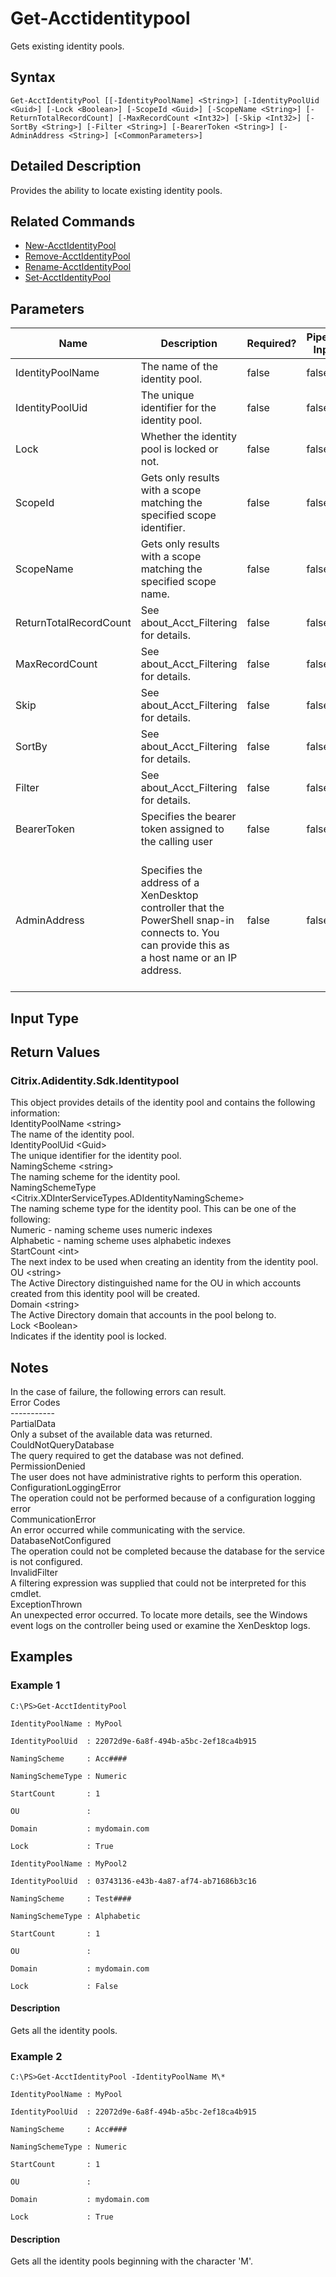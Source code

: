﻿
# Get-Acctidentitypool
Gets existing identity pools.
## Syntax
```
Get-AcctIdentityPool [[-IdentityPoolName] <String>] [-IdentityPoolUid <Guid>] [-Lock <Boolean>] [-ScopeId <Guid>] [-ScopeName <String>] [-ReturnTotalRecordCount] [-MaxRecordCount <Int32>] [-Skip <Int32>] [-SortBy <String>] [-Filter <String>] [-BearerToken <String>] [-AdminAddress <String>] [<CommonParameters>]
```
## Detailed Description
Provides the ability to locate existing identity pools.


## Related Commands

* [New-AcctIdentityPool](../New-AcctIdentityPool/)
* [Remove-AcctIdentityPool](../Remove-AcctIdentityPool/)
* [Rename-AcctIdentityPool](../Rename-AcctIdentityPool/)
* [Set-AcctIdentityPool](../Set-AcctIdentityPool/)
## Parameters
| Name   | Description | Required? | Pipeline Input | Default Value |
| --- | --- | --- | --- | --- |
| IdentityPoolName | The name of the identity pool. | false | false |  |
| IdentityPoolUid | The unique identifier for the identity pool. | false | false |  |
| Lock | Whether the identity pool is locked or not. | false | false |  |
| ScopeId | Gets only results with a scope matching the specified scope identifier. | false | false |  |
| ScopeName | Gets only results with a scope matching the specified scope name. | false | false |  |
| ReturnTotalRecordCount | See about\_Acct\_Filtering for details. | false | false | false |
| MaxRecordCount | See about\_Acct\_Filtering for details. | false | false | 250 |
| Skip | See about\_Acct\_Filtering for details. | false | false | 0 |
| SortBy | See about\_Acct\_Filtering for details. | false | false |  |
| Filter | See about\_Acct\_Filtering for details. | false | false |  |
| BearerToken | Specifies the bearer token assigned to the calling user | false | false |  |
| AdminAddress | Specifies the address of a XenDesktop controller that the PowerShell snap-in connects to.  You can provide this as a host name or an IP address. | false | false | LocalHost. Once a value is provided by any cmdlet, this value will become the default. |

## Input Type

### 

## Return Values

### Citrix.Adidentity.Sdk.Identitypool
This object provides details of the identity pool and contains the following information:<br>IdentityPoolName &lt;string&gt;<br>    The name of the identity pool.<br>IdentityPoolUid &lt;Guid&gt;<br>    The unique identifier for the identity pool.<br>NamingScheme &lt;string&gt;<br>    The naming scheme for the identity pool.<br>NamingSchemeType &lt;Citrix.XDInterServiceTypes.ADIdentityNamingScheme&gt;<br>    The naming scheme type for the identity pool. This can be one of the following:<br>        Numeric - naming scheme uses numeric indexes<br>        Alphabetic - naming scheme uses alphabetic indexes<br>StartCount &lt;int&gt;<br>    The next index to be used when creating an identity from the identity pool.<br>OU &lt;string&gt;<br>    The Active Directory distinguished name for the OU in which accounts created from this identity pool will be created.<br>Domain &lt;string&gt;<br>    The Active Directory domain that accounts in the pool belong to.<br>Lock &lt;Boolean&gt;<br>    Indicates if the identity pool is locked.
## Notes
In the case of failure, the following errors can result.<br>    Error Codes<br>    -----------<br>    PartialData<br>    Only a subset of the available data was returned.<br>    CouldNotQueryDatabase<br>    The query required to get the database was not defined.<br>    PermissionDenied<br>    The user does not have administrative rights to perform this operation.<br>    ConfigurationLoggingError<br>    The operation could not be performed because of a configuration logging error<br>    CommunicationError<br>    An error occurred while communicating with the service.<br>    DatabaseNotConfigured<br>    The operation could not be completed because the database for the service is not configured.<br>    InvalidFilter<br>    A filtering expression was supplied that could not be interpreted for this cmdlet.<br>    ExceptionThrown<br>    An unexpected error occurred.  To locate more details, see the Windows event logs on the controller being used or examine the XenDesktop logs.
## Examples

### Example 1
```
C:\PS>Get-AcctIdentityPool

IdentityPoolName : MyPool

IdentityPoolUid  : 22072d9e-6a8f-494b-a5bc-2ef18ca4b915

NamingScheme     : Acc####

NamingSchemeType : Numeric

StartCount       : 1

OU               :

Domain           : mydomain.com

Lock             : True

IdentityPoolName : MyPool2

IdentityPoolUid  : 03743136-e43b-4a87-af74-ab71686b3c16

NamingScheme     : Test####

NamingSchemeType : Alphabetic

StartCount       : 1

OU               :

Domain           : mydomain.com

Lock             : False
```
#### Description
Gets all the identity pools.
### Example 2
```
C:\PS>Get-AcctIdentityPool -IdentityPoolName M\*

IdentityPoolName : MyPool

IdentityPoolUid  : 22072d9e-6a8f-494b-a5bc-2ef18ca4b915

NamingScheme     : Acc####

NamingSchemeType : Numeric

StartCount       : 1

OU               :

Domain           : mydomain.com

Lock             : True
```
#### Description
Gets all the identity pools beginning with the character 'M'.
